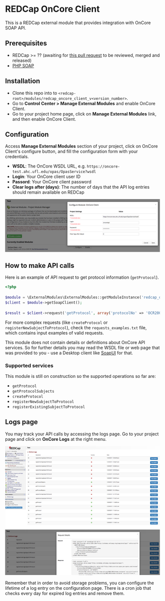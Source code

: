 # REDCap OnCore Client
This is a REDCap external module that provides integration with OnCore SOAP API.

## Prerequisites
- REDCap >= ?? (awaiting for [this pull request](https://github.com/vanderbilt/redcap-external-modules/pull/74) to be reviewed, merged and released)
- [PHP SOAP](http://php.net/manual/en/book.soap.php)

## Installation
- Clone this repo into to `<redcap-root>/modules/redcap_oncore_client_v<version_number>`.
- Go to **Control Center > Manage External Modules** and enable OnCore Client.
- Go to your project home page, click on **Manage External Modules** link, and then enable OnCore Client.

## Configuration
Access **Manage External Modules** section of your project, click on OnCore Client's configure button, and fill the configuration form with your credentials.

- **WSDL**: The OnCore WSDL URL, e.g. `https://oncore-test.ahc.ufl.edu/opas/OpasService?wsdl`
- **Login**: Your OnCore client user ID
- **Passord**: Your OnCore client password
- **Clear logs after (days)**: The number of days that the API log entries should remain available on REDCap

![Config form](img/config_form.png)

## How to make API calls

Here is an example of API request to get protocol information (`getProtocol`).

```php
<?php

$module = \ExternalModules\ExternalModules::getModuleInstance('redcap_oncore_client', 'v1.0');
$client = $module->getSoapClient();

$result = $client->request('getProtocol', array('protocolNo' => 'OCR20002'));
```

For more complex requests (like `createProtocol` or `registerNewSubjectToProtocol`), check the `requests_examples.txt` file, which contains input examples of valid requests.

This module does not contain details or definitions about OnCore API services. So for further details you may read the WSDL file or web page that was provided to you - use a Desktop client like [SoapUI](https://www.soapui.org/) for that.

### Supported services
This module is still on construction so the supported operations so far are:

- `getProtocol`
- `getProtocolSubjects`
- `createProtocol`
- `registerNewSubjectToProtocol`
- `registerExistingSubjectToProtocol`

## Logs page
You may track your API calls by accessing the logs page. Go to your project page and click on **OnCore Logs** at the right menu.

![Logs page list](img/logs_page.png)
![Request](img/request_details.png)

Remember that in order to avoid storage problems, you can configure the lifetime of a log entry on the configuration page. There is a cron job that checks every day for expired log entries and remove them.
